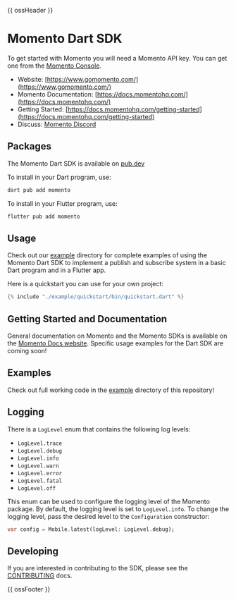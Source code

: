 {{ ossHeader }}

# Momento Dart SDK

To get started with Momento you will need a Momento API key. You can get one from the [Momento Console](https://console.gomomento.com/api-keys).

* Website: [https://www.gomomento.com/](https://www.gomomento.com/)
* Momento Documentation: [https://docs.momentohq.com/](https://docs.momentohq.com/)
* Getting Started: [https://docs.momentohq.com/getting-started](https://docs.momentohq.com/getting-started)
* Discuss: [Momento Discord](https://discord.gg/3HkAKjUZGq)

## Packages

The Momento Dart SDK is available on [pub.dev](https://pub.dev/packages/momento) 

To install in your Dart program, use: 

```bash
dart pub add momento
```

To install in your Flutter program, use: 

```bash
flutter pub add momento
```

## Usage

Check out our [example](./example/) directory for complete examples of using the Momento Dart SDK to implement a publish and subscribe system in a basic Dart program and in a Flutter app.

Here is a quickstart you can use for your own project:

```dart
{% include "./example/quickstart/bin/quickstart.dart" %}
```

## Getting Started and Documentation

General documentation on Momento and the Momento SDKs is available on the [Momento Docs website](https://docs.momentohq.com/). Specific usage examples for the Dart SDK are coming soon!

## Examples

Check out full working code in the [example](./example/) directory of this repository!

## Logging

There is a `LogLevel` enum that contains the following log levels:

* `LogLevel.trace`
* `LogLevel.debug`
* `LogLevel.info`
* `LogLevel.warn`
* `LogLevel.error`
* `LogLevel.fatal`
* `LogLevel.off`

This enum can be used to configure the logging level of the Momento package. By default, the logging level is set to `LogLevel.info`. To change the logging level, pass the desired level to the `Configuration` constructor:

```dart
var config = Mobile.latest(logLevel: LogLevel.debug);
```

## Developing

If you are interested in contributing to the SDK, please see the [CONTRIBUTING](./CONTRIBUTING.md) docs.

{{ ossFooter }}
